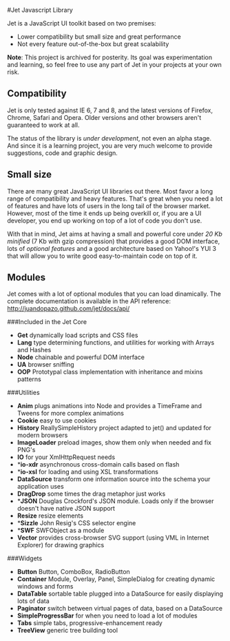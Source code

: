 #Jet Javascript Library

Jet is a JavaScript UI toolkit based on two premises:

* Lower compatibility but small size and great performance
* Not every feature out-of-the-box but great scalability

**Note**: This project is archived for posterity. Its goal was experimentation and learning, so feel free to use any part of Jet in your projects at your own risk.

## Compatibility
Jet is only tested against IE 6, 7 and 8, and the latest versions of Firefox, Chrome, Safari and Opera. Older versions and other browsers aren't guaranteed to work at all. 

The status of the library is *under development*, not even an alpha stage. And since it is a learning project, you are very much welcome to provide suggestions, code and graphic design.

## Small size
There are many great JavaScript UI libraries out there. Most favor a long range of compatibility and heavy features. That's great when you need a lot of features and have lots of users in the long tail of the browser market. However, most of the time it ends up being overkill or, if you are a UI developer, you end up working on top of a lot of code you don't use.

With that in mind, Jet aims at having a small and powerful core under *20 Kb minified* (7 Kb with gzip compression) that provides a good DOM interface, lots of *optional features* and a good architecture based on Yahoo!'s YUI 3 that will allow you to write good easy-to-maintain code on top of it.

## Modules
Jet comes with a lot of optional modules that you can load dinamically. The complete documentation is available in the API reference: http://juandopazo.github.com/jet/docs/api/

###Included in the Jet Core
* **Get** dynamically load scripts and CSS files
* **Lang** type determining functions, and utilities for working with Arrays and Hashes
* **Node** chainable and powerful DOM interface
* **UA** browser sniffing
* **OOP** Prototypal class implementation with inheritance and mixins patterns

###Utilities
* **Anim** plugs animations into Node and provides a TimeFrame and Tweens for more complex animations
* **Cookie** easy to use cookies
* **History** ReallySimpleHistory project adapted to jet() and updated for modern browsers
* **ImageLoader** preload images, show them only when needed and fix PNG's
* **IO** for your XmlHttpRequest needs
* ***io-xdr** asynchronous cross-domain calls based on flash
* ***io-xsl** for loading and using XSL transformations
* **DataSource** transform one information source into the schema your application uses
* **DragDrop** some times the drag metaphor just works
* ***JSON** Douglas Crockford's JSON module. Loads only if the browser doesn't have native JSON support
* **Resize** resize elements
* ***Sizzle** John Resig's CSS selector engine
* ***SWF** SWFObject as a module
* **Vector** provides cross-browser SVG support (using VML in Internet Explorer) for drawing graphics

###Widgets
* **Button** Button, ComboBox, RadioButton
* **Container** Module, Overlay, Panel, SimpleDialog for creating dynamic windows and forms
* **DataTable** sortable table plugged into a DataSource for easily displaying lots of data
* **Paginator** switch between virtual pages of data, based on a DataSource
* **SimpleProgressBar** for when you need to load a lot of modules
* **Tabs** simple tabs, progressive-enhancement ready
* **TreeView** generic tree building tool
  
